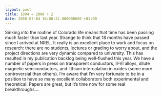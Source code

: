 ```yaml
---
layout: post
title: 1004 = 2008 ÷ 2
date: 2008-07-04 16:08:21.000000000 +01:00
---
```

<p>Sinking into the routine of Colorado life means that time has been passing much faster than last year. Strange to think that 18 months have passed since I arrived at NREL. It really is an excellent place to work and focus on research: there are no students, lectures or grading to worry about, and the project directions are very dynamic compared to university. This has resulted in my publication backlog being well-flushed this year. We have a number of papers in press on transparent conductors, II-VI alloys, dilute magnetic semiconductors, and lithium intercalation in oxides (some more controversial than others). I’m aware that I’m very fortunate to be in a position to have so many excellent collaborators both experimental and theoretical. Papers are great, but it’s time now for some real breakthroughs....</p>
